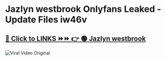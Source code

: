 
 # Jazlyn westbrook Onlyfans Leaked - Update Files iw46v

## <h2><a href="https://clipsfans.com/Jazlyn_westbrook&ref=git">🔗 Click to LINKS ⏩⏩ 👉 🟢 Jazlyn westbrook </a></h2>

<a href="https://clipsfans.com/Jazlyn_westbrook&ref=git" rel="nofollow" data-target="animated-image.originalLink"><img src="https://i.ibb.co.com/xMMVF88/686577567.gif" alt="Viral Video Original" style="max-width: 100%; display: inline-block;" data-target="animated-image.originalImage"></a>

